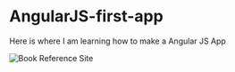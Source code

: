 # AngularJS-first-app

Here is where I am learning how to make a Angular JS App

![Book Reference Site](http://i.imgur.com/f8j1CN5.png)
